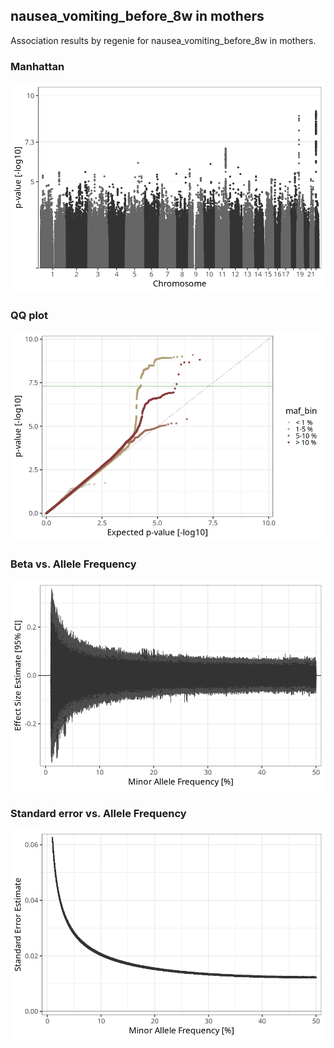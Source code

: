 ## nausea_vomiting_before_8w in mothers
Association results by regenie for nausea_vomiting_before_8w in mothers.
### Manhattan
![](figures/pop_mothers_pheno_nausea_vomiting_before_8w_mh.png)
### QQ plot
![](figures/pop_mothers_pheno_nausea_vomiting_before_8w_qq.png)
### Beta vs. Allele Frequency
![](figures/pop_mothers_pheno_nausea_vomiting_before_8w_beta_af.png)
### Standard error vs. Allele Frequency
![](figures/pop_mothers_pheno_nausea_vomiting_before_8w_se_af.png)
